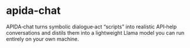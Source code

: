 # apida-chat
APIDA‑chat turns symbolic dialogue‑act “scripts” into realistic API‑help conversations and distils them into a lightweight Llama model you can run entirely on your own machine.
